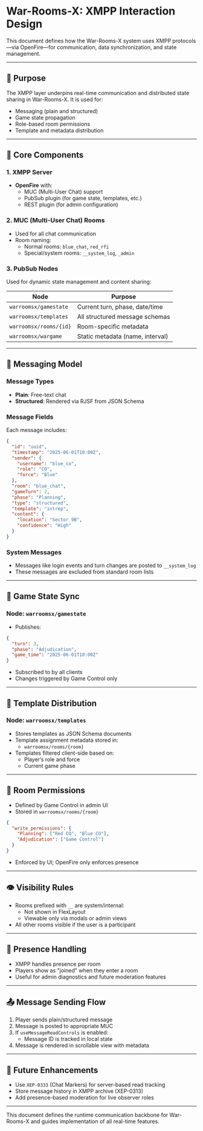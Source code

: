 # War-Rooms-X: XMPP Interaction Design

This document defines how the War-Rooms-X system uses XMPP protocols—via OpenFire—for communication, data synchronization, and state management.

---

## 🧠 Purpose
The XMPP layer underpins real-time communication and distributed state sharing in War-Rooms-X. It is used for:
- Messaging (plain and structured)
- Game state propagation
- Role-based room permissions
- Template and metadata distribution

---

## 🧩 Core Components

### 1. **XMPP Server**
- **OpenFire** with:
  - MUC (Multi-User Chat) support
  - PubSub plugin (for game state, templates, etc.)
  - REST plugin (for admin configuration)

### 2. **MUC (Multi-User Chat) Rooms**
- Used for all chat communication
- Room naming:
  - Normal rooms: `blue_chat`, `red_rfi`
  - Special/system rooms: `__system_log`, `_admin`

### 3. **PubSub Nodes**
Used for dynamic state management and content sharing:

| Node                    | Purpose                          |
|-------------------------|----------------------------------|
| `warroomsx/gamestate`  | Current turn, phase, date/time   |
| `warroomsx/templates`  | All structured message schemas   |
| `warroomsx/rooms/{id}` | Room-specific metadata           |
| `warroomsx/wargame`    | Static metadata (name, interval) |

---

## 💬 Messaging Model

### Message Types
- **Plain**: Free-text chat
- **Structured**: Rendered via RJSF from JSON Schema

### Message Fields
Each message includes:
```json
{
  "id": "uuid",
  "timestamp": "2025-06-01T10:00Z",
  "sender": {
    "username": "blue_co",
    "role": "CO",
    "force": "Blue"
  },
  "room": "blue_chat",
  "gameTurn": 2,
  "phase": "Planning",
  "type": "structured",
  "template": "intrep",
  "content": {
    "location": "Sector 9B",
    "confidence": "High"
  }
}
```

### System Messages
- Messages like login events and turn changes are posted to `__system_log`
- These messages are excluded from standard room lists

---

## 🔁 Game State Sync

### Node: `warroomsx/gamestate`
- Publishes:
```json
{
  "turn": 3,
  "phase": "Adjudication",
  "game_time": "2025-06-01T10:00Z"
}
```
- Subscribed to by all clients
- Changes triggered by Game Control only

---

## 🧾 Template Distribution

### Node: `warroomsx/templates`
- Stores templates as JSON Schema documents
- Template assignment metadata stored in:
  - `warroomsx/rooms/{room}`
- Templates filtered client-side based on:
  - Player’s role and force
  - Current game phase

---

## 🔐 Room Permissions
- Defined by Game Control in admin UI
- Stored in `warroomsx/rooms/{room}`
```json
{
  "write_permissions": {
    "Planning": ["Red CO", "Blue CO"],
    "Adjudication": ["Game Control"]
  }
}
```
- Enforced by UI; OpenFire only enforces presence

---

## 👁️ Visibility Rules
- Rooms prefixed with `__` are system/internal:
  - Not shown in FlexLayout
  - Viewable only via modals or admin views
- All other rooms visible if the user is a participant

---

## 🚦 Presence Handling
- XMPP handles presence per room
- Players show as "joined" when they enter a room
- Useful for admin diagnostics and future moderation features

---

## 📤 Message Sending Flow
1. Player sends plain/structured message
2. Message is posted to appropriate MUC
3. If `useMessageReadControls` is enabled:
   - Message ID is tracked in local state
4. Message is rendered in scrollable view with metadata

---

## 📝 Future Enhancements
- Use `XEP-0333` (Chat Markers) for server-based read tracking
- Store message history in XMPP archive (XEP-0313)
- Add presence-based moderation for live observer roles

---

This document defines the runtime communication backbone for War-Rooms-X and guides implementation of all real-time features.

